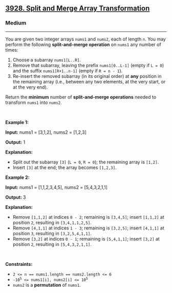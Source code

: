 <h2><a href="https://leetcode.com/problems/split-and-merge-array-transformation">3928. Split and Merge Array Transformation</a></h2><h3>Medium</h3><hr><p>You are given two integer arrays <code>nums1</code> and <code>nums2</code>, each of length <code>n</code>. You may perform the following <strong>split-and-merge operation</strong> on <code>nums1</code> any number of times:</p>

<ol>
	<li>Choose a subarray <code>nums1[L..R]</code>.</li>
	<li>Remove that subarray, leaving the prefix <code>nums1[0..L-1]</code> (empty if <code>L = 0</code>) and the suffix <code>nums1[R+1..n-1]</code> (empty if <code>R = n - 1</code>).</li>
	<li>Re-insert the removed subarray (in its original order) at <strong>any</strong> position in the remaining array (i.e., between any two elements, at the very start, or at the very end).</li>
</ol>

<p>Return the <strong>minimum</strong> number of <strong>split-and-merge operations</strong> needed to transform <code>nums1</code> into <code>nums2</code>.</p>

<p>&nbsp;</p>
<p><strong class="example">Example 1:</strong></p>

<div class="example-block">
<p><strong>Input:</strong> <span class="example-io">nums1 = [3,1,2], nums2 = [1,2,3]</span></p>

<p><strong>Output:</strong> <span class="example-io">1</span></p>

<p><strong>Explanation:</strong></p>

<ul>
	<li>Split out the subarray <code>[3]</code> (<code>L = 0</code>, <code>R = 0</code>); the remaining array is <code>[1,2]</code>.</li>
	<li>Insert <code>[3]</code> at the end; the array becomes <code>[1,2,3]</code>.</li>
</ul>
</div>

<p><strong class="example">Example 2:</strong></p>

<div class="example-block">
<p><strong>Input:</strong> <span class="example-io">nums1 = </span>[1,1,2,3,4,5]<span class="example-io">, nums2 = </span>[5,4,3,2,1,1]</p>

<p><strong>Output: </strong>3</p>

<p><strong>Explanation:</strong></p>

<ul>
	<li>Remove <code>[1,1,2]</code> at indices <code>0 - 2</code>; remaining is <code>[3,4,5]</code>; insert <code>[1,1,2]</code> at position <code>2</code>, resulting in <code>[3,4,1,1,2,5]</code>.</li>
	<li>Remove <code>[4,1,1]</code> at indices <code>1 - 3</code>; remaining is <code>[3,2,5]</code>; insert <code>[4,1,1]</code> at position <code>3</code>, resulting in <code>[3,2,5,4,1,1]</code>.</li>
	<li>Remove <code>[3,2]</code> at indices <code>0 - 1</code>; remaining is <code>[5,4,1,1]</code>; insert <code>[3,2]</code> at position <code>2</code>, resulting in <code>[5,4,3,2,1,1]</code>.</li>
</ul>
</div>

<p>&nbsp;</p>
<p><strong>Constraints:</strong></p>

<ul>
	<li><code>2 &lt;= n == nums1.length == nums2.length &lt;= 6</code></li>
	<li><code>-10<sup>5</sup> &lt;= nums1[i], nums2[i] &lt;= 10<sup>5</sup></code></li>
	<li><code>nums2</code> is a <strong>permutation</strong> of <code>nums1</code>.</li>
</ul>
